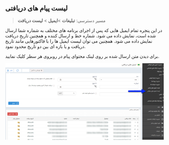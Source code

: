 ﻿## لیست پیام های دریافتی

> مسیر دسترسی:  **تبلیغات** >**ایمیل** > **لیست دریافت** 

در این پنجره تمام ایمیل هایی که پس از اجرای برنامه های مختلف به شماره شما ارسال شده است، نمایش داده می شود. شماره خط و ارسال کننده و همچنین تاریخ دریافت نمایش داده می شود. همچنین می توان لیست ایمیل ها را با فاکتورهایی مانند تاریخ دریافت و یا بازه ای بین دو تاریخ محدود نمود.

برای دیدن متن ارسال شده بر روی لینک محتوای پیام  در روبروی هر سطر کلیک نمایید.

![](15.png)

